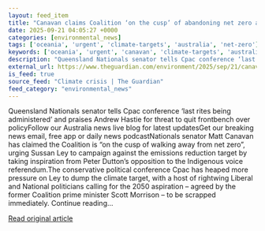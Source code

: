 ```yaml
---
layout: feed_item
title: "Canavan claims Coalition ‘on the cusp’ of abandoning net zero as Ley urged to follow Dutton’s voice referendum tactics"
date: 2025-09-21 04:05:27 +0000
categories: [environmental_news]
tags: ['oceania', 'urgent', 'climate-targets', 'australia', 'net-zero']
keywords: ['oceania', 'urgent', 'canavan', 'climate-targets', 'australia', 'coalition', 'claims', 'net-zero']
description: "Queensland Nationals senator tells Cpac conference ‘last rites being administered’ and praises Andrew Hastie for threat to quit frontbench over policyFollow ..."
external_url: https://www.theguardian.com/environment/2025/sep/21/canavan-claims-coalition-on-the-cusp-of-abandoning-net-zero-as-ley-urged-to-follow-duttons-voice-referendum-tactics
is_feed: true
source_feed: "Climate crisis | The Guardian"
feed_category: "environmental_news"
---
```


Queensland Nationals senator tells Cpac conference ‘last rites being administered’ and praises Andrew Hastie for threat to quit frontbench over policyFollow our Australia news live blog for latest updatesGet our breaking news email, free app or daily news podcastNationals senator Matt Canavan has claimed the Coalition is “on the cusp of walking away from net zero”, urging Sussan Ley to campaign against the emissions reduction target by taking inspiration from Peter Dutton’s opposition to the Indigenous voice referendum.The conservative political conference Cpac has heaped more pressure on Ley to dump the climate target, with a host of rightwing Liberal and National politicians calling for the 2050 aspiration – agreed by the former Coalition prime minister Scott Morrison – to be scrapped immediately. Continue reading...

[Read original article](https://www.theguardian.com/environment/2025/sep/21/canavan-claims-coalition-on-the-cusp-of-abandoning-net-zero-as-ley-urged-to-follow-duttons-voice-referendum-tactics)
